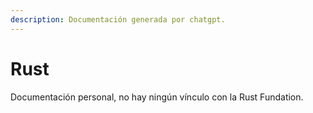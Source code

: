 ```yaml
---
description: Documentación generada por chatgpt.
---
```


# Rust

Documentación personal, no hay ningún vínculo con la Rust Fundation.

